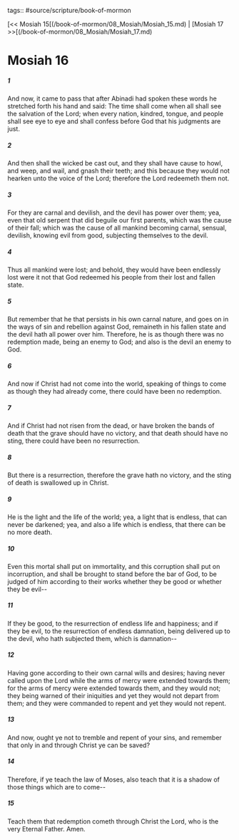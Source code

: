 tags:: #source/scripture/book-of-mormon

[<< Mosiah 15[(/book-of-mormon/08_Mosiah/Mosiah_15.md) | [Mosiah 17 >>[(/book-of-mormon/08_Mosiah/Mosiah_17.md)

# Mosiah 16

##### 1

And now, it came to pass that after Abinadi had spoken these words he stretched forth his hand and said: The time shall come when all shall see the salvation of the Lord; when every nation, kindred, tongue, and people shall see eye to eye and shall confess before God that his judgments are just.

##### 2

And then shall the wicked be cast out, and they shall have cause to howl, and weep, and wail, and gnash their teeth; and this because they would not hearken unto the voice of the Lord; therefore the Lord redeemeth them not.

##### 3

For they are carnal and devilish, and the devil has power over them; yea, even that old serpent that did beguile our first parents, which was the cause of their fall; which was the cause of all mankind becoming carnal, sensual, devilish, knowing evil from good, subjecting themselves to the devil.

##### 4

Thus all mankind were lost; and behold, they would have been endlessly lost were it not that God redeemed his people from their lost and fallen state.

##### 5

But remember that he that persists in his own carnal nature, and goes on in the ways of sin and rebellion against God, remaineth in his fallen state and the devil hath all power over him. Therefore, he is as though there was no redemption made, being an enemy to God; and also is the devil an enemy to God.

##### 6

And now if Christ had not come into the world, speaking of things to come as though they had already come, there could have been no redemption.

##### 7

And if Christ had not risen from the dead, or have broken the bands of death that the grave should have no victory, and that death should have no sting, there could have been no resurrection.

##### 8

But there is a resurrection, therefore the grave hath no victory, and the sting of death is swallowed up in Christ.

##### 9

He is the light and the life of the world; yea, a light that is endless, that can never be darkened; yea, and also a life which is endless, that there can be no more death.

##### 10

Even this mortal shall put on immortality, and this corruption shall put on incorruption, and shall be brought to stand before the bar of God, to be judged of him according to their works whether they be good or whether they be evil--

##### 11

If they be good, to the resurrection of endless life and happiness; and if they be evil, to the resurrection of endless damnation, being delivered up to the devil, who hath subjected them, which is damnation--

##### 12

Having gone according to their own carnal wills and desires; having never called upon the Lord while the arms of mercy were extended towards them; for the arms of mercy were extended towards them, and they would not; they being warned of their iniquities and yet they would not depart from them; and they were commanded to repent and yet they would not repent.

##### 13

And now, ought ye not to tremble and repent of your sins, and remember that only in and through Christ ye can be saved?

##### 14

Therefore, if ye teach the law of Moses, also teach that it is a shadow of those things which are to come--

##### 15

Teach them that redemption cometh through Christ the Lord, who is the very Eternal Father. Amen.
